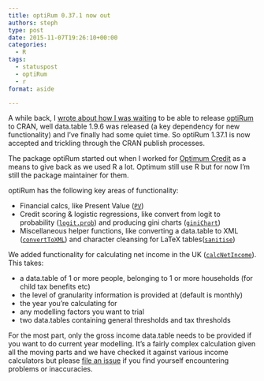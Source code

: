 ```yaml
---
title: optiRum 0.37.1 now out
authors: steph
type: post
date: 2015-11-07T19:26:10+00:00
categories:
  - R
tags:
  - statuspost
  - optiRum
  - r
format: aside

---
```

A while back, I [wrote about how I was waiting][1] to be able to release [optiRum][2] to CRAN, well data.table 1.9.6 was released (a key dependency for new functionality) and I&#8217;ve finally had some quiet time. So optiRum 1.37.1 is now accepted and trickling through the CRAN publish processes.
  
<!--more-->

The package optiRum started out when I worked for [Optimum Credit][3] as a means to give back as we used R a lot. Optimum still use R but for now I&#8217;m still the package maintainer for them.

optiRum has the following key areas of functionality:

  * Financial calcs, like Present Value ([`PV`][4]) 
  * Credit scoring & logistic regressions, like convert from logit to probability ([`logit.prob`][5]) and producing gini charts ([`giniChart`][6])
  * Miscellaneous helper functions, like converting a data.table to XML ([`convertToXML`][7]) and character cleansing for LaTeX tables([`sanitise`][8])

We added functionality for calculating net income in the UK ([`calcNetIncome`][9]). This takes:

  * a data.table of 1 or more people, belonging to 1 or more households (for child tax benefits etc)
  * the level of granularity information is provided at (default is monthly)
  * the year you&#8217;re calculating for
  * any modelling factors you want to trial
  * two data.tables containing general thresholds and tax thresholds

For the most part, only the gross income data.table needs to be provided if you want to do current year modelling. It&#8217;s a fairly complex calculation given all the moving parts and we have checked it against various income calculators but please [file an issue][10] if you find yourself encountering problems or inaccuracies.

 [1]: https://itsalocke.com/optirum-gini-like-a-wizard/
 [2]: https://github.com/stephlocke/optiRum
 [3]: https://www.optimumcredit.co.uk/
 [4]: https://github.com/stephlocke/optiRum/blob/master/R/PV.R
 [5]: https://github.com/stephlocke/optiRum/blob/master/R/logit.prob.R
 [6]: https://github.com/stephlocke/optiRum/blob/master/R/giniChart.R
 [7]: https://github.com/stephlocke/optiRum/blob/master/R/convertToXML.R
 [8]: https://github.com/stephlocke/optiRum/blob/master/R/sanitise.R
 [9]: https://github.com/stephlocke/optiRum/blob/master/R/calcNetIncome.R
 [10]: https://github.com/stephlocke/optiRum/issues/new